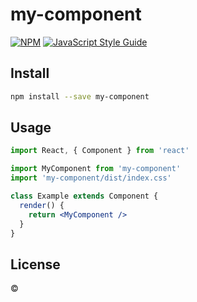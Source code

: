 # my-component

> 

[![NPM](https://img.shields.io/npm/v/my-component.svg)](https://www.npmjs.com/package/my-component) [![JavaScript Style Guide](https://img.shields.io/badge/code_style-standard-brightgreen.svg)](https://standardjs.com)

## Install

```bash
npm install --save my-component
```

## Usage

```jsx
import React, { Component } from 'react'

import MyComponent from 'my-component'
import 'my-component/dist/index.css'

class Example extends Component {
  render() {
    return <MyComponent />
  }
}
```

## License

 © [](https://github.com/)
